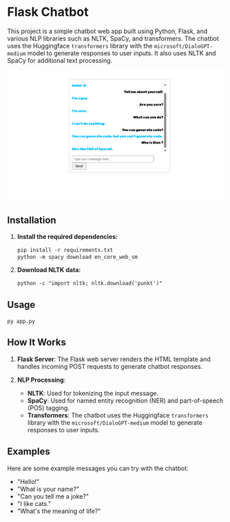 # Flask Chatbot

This project is a simple chatbot web app built using Python, Flask, and various NLP libraries such as NLTK, SpaCy, and transformers. The chatbot uses the Huggingface `transformers` library with the `microsoft/DialoGPT-medium` model to generate responses to user inputs. It also uses NLTK and SpaCy for additional text processing.

![Demo](demo.png)

## Installation

1. **Install the required dependencies:**

    ```
    pip install -r requirements.txt
    python -m spacy download en_core_web_sm
    ```

2. **Download NLTK data:**

    ```
    python -c "import nltk; nltk.download('punkt')"
    ```

## Usage

```
py app.py
```

## How It Works

1. **Flask Server**: The Flask web server renders the HTML template and handles incoming POST requests to generate chatbot responses.

2. **NLP Processing**:
    - **NLTK**: Used for tokenizing the input message.
    - **SpaCy**: Used for named entity recognition (NER) and part-of-speech (POS) tagging.
    - **Transformers**: The chatbot uses the Huggingface `transformers` library with the `microsoft/DialoGPT-medium` model to generate responses to user inputs.

## Examples

Here are some example messages you can try with the chatbot:

- "Hello!"
- "What is your name?"
- "Can you tell me a joke?"
- "I like cats."
- "What's the meaning of life?"




